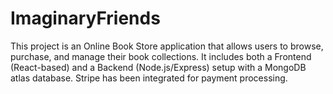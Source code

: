 # ImaginaryFriends
This project is an Online Book Store application that allows users to browse, purchase, and manage their book collections. It includes both a Frontend (React-based) and a Backend (Node.js/Express) setup with a MongoDB atlas database. Stripe has been integrated for payment processing.
